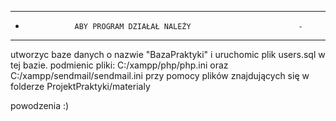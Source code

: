 --------------------------------------------------------------------
-                ABY PROGRAM DZIAŁAŁ NALEŻY                        -
--------------------------------------------------------------------
utworzyc baze danych o nazwie "BazaPraktyki" i uruchomic plik users.sql w tej bazie.
podmienic pliki: C:/xampp/php/php.ini oraz C:/xampp/sendmail/sendmail.ini przy pomocy plików znajdujących się w folderze ProjektPraktyki/materialy

powodzenia :)

